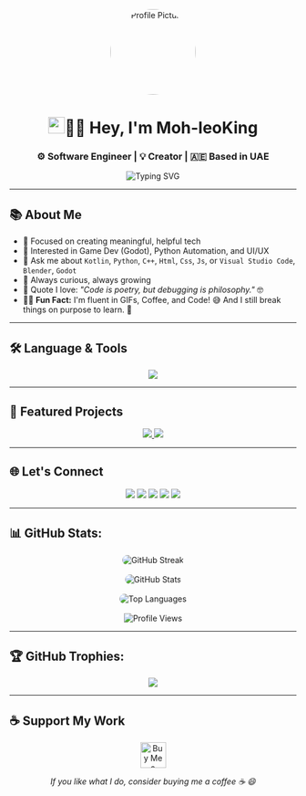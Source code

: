 <p align="center">
  <img src="https://github.com/Moh-leoKing.png?size=150" width="150" style="border-radius: 50%;" alt="Profile Picture" />
</p>

<h1 align="center"><img src="https://media.giphy.com/media/hvRJCLFzcasrR4ia7z/giphy.gif" width="29px">👨‍💻 Hey, I'm Moh-leoKing</h1>
<h3 align="center">⚙️ Software Engineer | 💡 Creator | 🇦🇪 Based in UAE</h3>

<p align="center">
  <img src="https://readme-typing-svg.demolab.com?font=Fira+Code&size=20&pause=1000&center=true&vCenter=true&multiline=true&width=600&height=60&lines=I+code+what+I+imagine+🧠;Always+learning+💻;Open+Source+Contributor+🚀" alt="Typing SVG" />
</p>

---

## 📚 About Me

- 🎯 Focused on creating meaningful, helpful tech  
- 🧩 Interested in Game Dev (Godot), Python Automation, and UI/UX  
- 💬 Ask me about `Kotlin`, `Python`, `C++`, `Html`, `Css`, `Js`, or `Visual Studio Code`, `Blender`, `Godot`
- 🌱 Always curious, always growing  
- 🧠 Quote I love: _"Code is poetry, but debugging is philosophy."_ 🤓  
- 🤹‍♂️ **Fun Fact:** I'm fluent in GIFs, Coffee, and Code! 😅 And I still break things on purpose to learn. 🤯

---

## 🛠️ Language & Tools

<p align="center">
  <img src="https://skillicons.dev/icons?i=kotlin,python,cpp,androidstudio,godot,blender,github,aftereffects," />
</p>

---

## 📂 Featured Projects

<p align="center">
  <a href="https://github.com/Moh-leoKing/Calculator">
    <img src="https://github-readme-stats.vercel.app/api/pin/?username=Moh-leoKing&repo=Calculator&theme=algolia&border_radius=10" />
  </a>
  <a href="https://github.com/Moh-leoKing/Moh-leoKing">
    <img src="https://github-readme-stats.vercel.app/api/pin/?username=Moh-leoKing&repo=Moh-leoKing&theme=algolia&border_radius=10" />
  </a>
</p>

---

## 🌐 Let's Connect

<p align="center">
  <a href="https://www.youtube.com/@Moh-leoKing-n5t"><img src="https://img.shields.io/badge/YouTube-FF0000?style=for-the-badge&logo=youtube&logoColor=white" /></a>
  <a href="https://github.com/Moh-leoKing"><img src="https://img.shields.io/badge/GitHub-181717?style=for-the-badge&logo=github&logoColor=white" /></a>
  <a href="mailto:mohleoking@gmail.com"><img src="https://img.shields.io/badge/Gmail-D14836?style=for-the-badge&logo=gmail&logoColor=white" /></a>
  <a href="mailto:leo_xKing3@outlook.com"><img src="https://img.shields.io/badge/Outlook-0078D4?style=for-the-badge&logo=microsoft-outlook&logoColor=white" /></a>
  <a href="https://ko-fi.com/mohleoking"><img src="https://img.shields.io/badge/Ko--fi-F16061?style=for-the-badge&logo=ko-fi&logoColor=white" /></a>
</p>

---

## 📊 GitHub Stats:

<p align="center">
  <img src="https://github-readme-streak-stats.herokuapp.com/?user=Moh-leoKing&theme=algolia&border_radius=10" alt="GitHub Streak" style="border-radius: 10px;" />
  <br><br>
  <img src="https://github-readme-stats.vercel.app/api?username=Moh-leoKing&show_icons=true&theme=algolia&border_radius=10" alt="GitHub Stats" style="border-radius: 10px;" />
  <br><br>
  <img src="https://github-readme-stats.vercel.app/api/top-langs/?username=Moh-leoKing&layout=compact&theme=algolia&border_radius=10" alt="Top Languages" style="border-radius: 10px;" />
  <br><br>
  <img src="https://komarev.com/ghpvc/?username=Moh-leoKing" alt="Profile Views" />
</p>

---

## 🏆 GitHub Trophies:

<p align="center">
  <img src="https://github-profile-trophy.vercel.app/?username=Moh-leoKing&theme=algolia&no-frame=true&row=1&margin-w=15" />
</p>

---

## ☕ Support My Work

<p align="center">
  <a href="https://ko-fi.com/mohleoking">
    <img src="https://cdn.ko-fi.com/cdn/kofi3.png?v=3" height="45" alt="Buy Me a Coffee" />
  </a>
</p>

<p align="center"><em>If you like what I do, consider buying me a coffee ☕ 😄</em></p>
